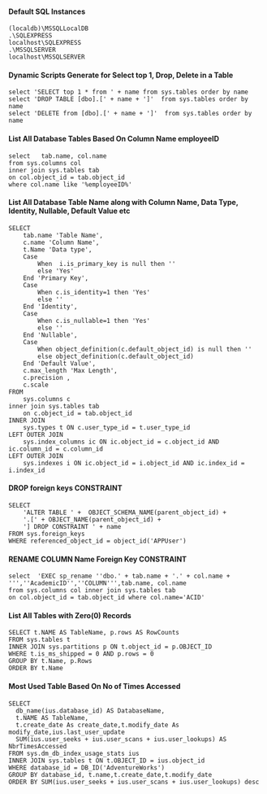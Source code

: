 #### Default SQL Instances
```
(localdb)\MSSQLLocalDB
.\SQLEXPRESS
localhost\SQLEXPRESS
.\MSSQLSERVER
localhost\MSSQLSERVER
```

#### Dynamic Scripts Generate for Select top 1, Drop, Delete in a Table
```
select 'SELECT top 1 * from ' + name from sys.tables order by name
select 'DROP TABLE [dbo].[' + name + ']'  from sys.tables order by name
select 'DELETE from [dbo].[' + name + ']'  from sys.tables order by name
```

#### List All Database Tables Based On Column Name employeeID
```
select   tab.name, col.name
from sys.columns col
inner join sys.tables tab
on col.object_id = tab.object_id
where col.name like '%employeeID%'
```

#### List All Database Table Name along with Column Name, Data Type, Identity, Nullable, Default Value etc
```
SELECT 
	tab.name 'Table Name',
    c.name 'Column Name',
    t.Name 'Data type',
	Case 
		When  i.is_primary_key is null then ''
		else 'Yes'
	End 'Primary Key',
	Case
		When c.is_identity=1 then 'Yes'
		else ''
	End 'Identity',
	Case
		When c.is_nullable=1 then 'Yes'
		else ''
	End 'Nullable',
	Case
		When object_definition(c.default_object_id) is null then ''
		else object_definition(c.default_object_id)
	End 'Default Value',
    c.max_length 'Max Length',
    c.precision ,
    c.scale 
FROM    
    sys.columns c
inner join sys.tables tab
	on c.object_id = tab.object_id
INNER JOIN 
    sys.types t ON c.user_type_id = t.user_type_id
LEFT OUTER JOIN 
    sys.index_columns ic ON ic.object_id = c.object_id AND ic.column_id = c.column_id
LEFT OUTER JOIN 
    sys.indexes i ON ic.object_id = i.object_id AND ic.index_id = i.index_id
```

#### DROP foreign keys CONSTRAINT
```
SELECT 
    'ALTER TABLE ' +  OBJECT_SCHEMA_NAME(parent_object_id) +
    '.[' + OBJECT_NAME(parent_object_id) + 
    '] DROP CONSTRAINT ' + name
FROM sys.foreign_keys
WHERE referenced_object_id = object_id('APPUser')
```

#### RENAME COLUMN Name Foreign Key CONSTRAINT
```
select  'EXEC sp_rename ''dbo.' + tab.name + '.' + col.name + ''',''AcademicID'',''COLUMN''',tab.name, col.name
from sys.columns col inner join sys.tables tab
on col.object_id = tab.object_id where col.name='ACID'
```

#### List All Tables with Zero(0) Records
```
SELECT t.NAME AS TableName, p.rows AS RowCounts
FROM sys.tables t
INNER JOIN sys.partitions p ON t.object_id = p.OBJECT_ID 
WHERE t.is_ms_shipped = 0 AND p.rows = 0
GROUP BY t.Name, p.Rows
ORDER BY t.Name
```

#### Most Used Table Based On No of Times Accessed
```
SELECT 
  db_name(ius.database_id) AS DatabaseName,
  t.NAME AS TableName,
  t.create_date As create_date,t.modify_date As modify_date,ius.last_user_update
  SUM(ius.user_seeks + ius.user_scans + ius.user_lookups) AS NbrTimesAccessed
FROM sys.dm_db_index_usage_stats ius
INNER JOIN sys.tables t ON t.OBJECT_ID = ius.object_id
WHERE database_id = DB_ID('AdventureWorks')
GROUP BY database_id, t.name,t.create_date,t.modify_date
ORDER BY SUM(ius.user_seeks + ius.user_scans + ius.user_lookups) desc
```

